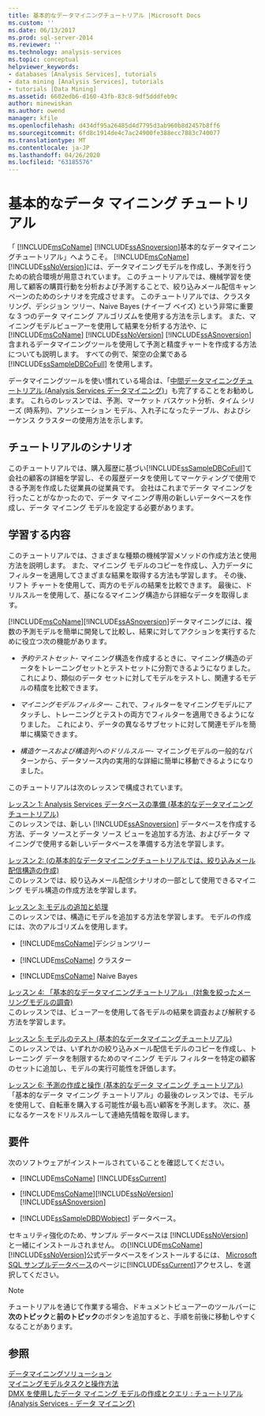 ```yaml
---
title: 基本的なデータマイニングチュートリアル |Microsoft Docs
ms.custom: ''
ms.date: 06/13/2017
ms.prod: sql-server-2014
ms.reviewer: ''
ms.technology: analysis-services
ms.topic: conceptual
helpviewer_keywords:
- databases [Analysis Services], tutorials
- data mining [Analysis Services], tutorials
- tutorials [Data Mining]
ms.assetid: 6602edb6-d160-43fb-83c8-9df5dddfeb9c
author: minewiskan
ms.author: owend
manager: kfile
ms.openlocfilehash: d434df95a26485d4d7795d3ab960b8d2457b8ff6
ms.sourcegitcommit: 6fd8c1914de4c7ac24900fe388ecc7883c740077
ms.translationtype: MT
ms.contentlocale: ja-JP
ms.lasthandoff: 04/26/2020
ms.locfileid: "63185576"
---
```

# <a name="basic-data-mining-tutorial"></a>基本的なデータ マイニング チュートリアル
  「 [!INCLUDE[msCoName](../includes/msconame-md.md)] [!INCLUDE[ssASnoversion](../includes/ssasnoversion-md.md)]基本的なデータマイニングチュートリアル」へようこそ。 [!INCLUDE[msCoName](../includes/msconame-md.md)][!INCLUDE[ssNoVersion](../includes/ssnoversion-md.md)]には、データマイニングモデルを作成し、予測を行うための統合環境が用意されています。 このチュートリアルでは、機械学習を使用して顧客の購買行動を分析および予測することで、絞り込みメール配信キャンペーンのためのシナリオを完成させます。 このチュートリアルでは、クラスタリング、デシジョン ツリー、Naive Bayes (ナイーブ ベイズ) という非常に重要な 3 つのデータ マイニング アルゴリズムを使用する方法を示します。 また、マイニングモデルビューアーを使用して結果を分析する方法や、に[!INCLUDE[msCoName](../includes/msconame-md.md)] [!INCLUDE[ssNoVersion](../includes/ssnoversion-md.md)] [!INCLUDE[ssASnoversion](../includes/ssasnoversion-md.md)]含まれるデータマイニングツールを使用して予測と精度チャートを作成する方法についても説明します。 すべての例で、架空の企業である [!INCLUDE[ssSampleDBCoFull](../includes/sssampledbcofull-md.md)] を使用します。  
  
 データマイニングツールを使い慣れている場合は、「[中間データマイニングチュートリアル &#40;Analysis Services データマイニング&#41;](../../2014/tutorials/intermediate-data-mining-tutorial-analysis-services-data-mining.md)」も完了することをお勧めします。 これらのレッスンでは、予測、マーケット バスケット分析、タイム シリーズ (時系列)、アソシエーション モデル、入れ子になったテーブル、およびシーケンス クラスターの使用方法を示します。  
  
## <a name="tutorial-scenario"></a>チュートリアルのシナリオ  
 このチュートリアルでは、購入履歴に基づい[!INCLUDE[ssSampleDBCoFull](../includes/sssampledbcofull-md.md)]て会社の顧客の詳細を学習し、その履歴データを使用してマーケティングで使用できる予測を作成した従業員の従業員です。 会社はこれまでデータ マイニングを行ったことがなかったので、データ マイニング専用の新しいデータベースを作成し、データ マイニング モデルを設定する必要があります。  
  
## <a name="what-you-will-learn"></a>学習する内容  
 このチュートリアルでは、さまざまな種類の機械学習メソッドの作成方法と使用方法を説明します。 また、マイニング モデルのコピーを作成し、入力データにフィルターを適用してさまざまな結果を取得する方法も学習します。 その後、リフト チャートを使用して、両方のモデルの結果を比較できます。 最後に、ドリルスルーを使用して、基になるマイニング構造から詳細なデータを取得します。  
  
 [!INCLUDE[msCoName](../includes/msconame-md.md)][!INCLUDE[ssASnoversion](../includes/ssasnoversion-md.md)]データマイニングには、複数の予測モデルを簡単に開発して比較し、結果に対してアクションを実行するために役立つ次の機能があります。  
  
-   *予約テストセット-* マイニング構造を作成するときに、マイニング構造のデータをトレーニングセットとテストセットに分割できるようになりました。 これにより、類似のデータ セットに対してモデルをテストし、関連するモデルの精度を比較できます。  
  
-   *マイニングモデルフィルター-* これで、フィルターをマイニングモデルにアタッチし、トレーニングとテストの両方でフィルターを適用できるようになりました。 これにより、データの異なるサブセットに対して関連モデルを簡単に構築できます。  
  
-   *構造ケースおよび構造列へのドリルスルー-* マイニングモデルの一般的なパターンから、データソース内の実用的な詳細に簡単に移動できるようになりました。  
  
 このチュートリアルは次のレッスンで構成されています。  
  
 [レッスン 1: Analysis Services データベースの準備 &#40;基本的なデータマイニングチュートリアル&#41;](../../2014/tutorials/lesson-1-preparing-the-analysis-services-database-basic-data-mining-tutorial.md)  
 このレッスンでは、新しい [!INCLUDE[ssASnoversion](../includes/ssasnoversion-md.md)] データベースを作成する方法、データ ソースとデータ ソース ビューを追加する方法、およびデータ マイニングで使用する新しいデータベースを準備する方法を学習します。  
  
 [レッスン 2: &#40;の基本的なデータマイニングチュートリアルでは、絞り込みメール配信構造の作成&#41;](../../2014/tutorials/lesson-2-building-a-targeted-mailing-structure-basic-data-mining-tutorial.md)  
 このレッスンでは、絞り込みメール配信シナリオの一部として使用できるマイニング モデル構造の作成方法を学習します。  
  
 [レッスン 3: モデルの追加と処理](../../2014/tutorials/lesson-3-adding-and-processing-models.md)  
 このレッスンでは、構造にモデルを追加する方法を学習します。 モデルの作成には、次のアルゴリズムを使用します。  
  
-   [!INCLUDE[msCoName](../includes/msconame-md.md)]デシジョンツリー  
  
-   [!INCLUDE[msCoName](../includes/msconame-md.md)] クラスター  
  
-   [!INCLUDE[msCoName](../includes/msconame-md.md)] Naive Bayes  
  
 [レッスン 4: 「基本的なデータマイニングチュートリアル」 &#40;対象を絞ったメーリングモデルの調査&#41;](../../2014/tutorials/lesson-4-exploring-the-targeted-mailing-models-basic-data-mining-tutorial.md)  
 このレッスンでは、ビューアーを使用して各モデルの結果を調査および解釈する方法を学習します。  
  
 [レッスン 5: モデルのテスト &#40;基本的なデータマイニングチュートリアル&#41;](../../2014/tutorials/lesson-5-testing-models-basic-data-mining-tutorial.md)  
 このレッスンでは、いずれかの絞り込みメール配信モデルのコピーを作成し、トレーニング データを制限するためのマイニング モデル フィルターを特定の顧客のセットに追加し、モデルの実行可能性を評価します。  
  
 [レッスン 6: 予測の作成と操作 &#40;基本的なデータ マイニング チュートリアル&#41;](../../2014/tutorials/lesson-6-creating-and-working-with-predictions-basic-data-mining-tutorial.md)  
 「基本的なデータ マイニング チュートリアル」の最後のレッスンでは、モデルを使用して、自転車を購入する可能性が最も高い顧客を予測します。 次に、基になるケースをドリルスルーして連絡先情報を取得します。  
  
## <a name="requirements"></a>要件  
 次のソフトウェアがインストールされていることを確認してください。  
  
-   [!INCLUDE[msCoName](../includes/msconame-md.md)] [!INCLUDE[ssCurrent](../includes/sscurrent-md.md)]  
  
-   [!INCLUDE[msCoName](../includes/msconame-md.md)][!INCLUDE[ssNoVersion](../includes/ssnoversion-md.md)] [!INCLUDE[ssASnoversion](../includes/ssasnoversion-md.md)]  
  
-   [!INCLUDE[ssSampleDBDWobject](../includes/sssampledbdwobject-md.md)] データベース。  
  
 セキュリティ強化のため、サンプル データベースは [!INCLUDE[ssNoVersion](../includes/ssnoversion-md.md)] と一緒にインストールされません。 の[!INCLUDE[msCoName](../includes/msconame-md.md)] [!INCLUDE[ssNoVersion](../includes/ssnoversion-md.md)]公式データベースをインストールするには、 [Microsoft SQL サンプルデータベース](https://go.microsoft.com/fwlink/?LinkId=88417)のページに[!INCLUDE[ssCurrent](../includes/sscurrent-md.md)]アクセスし、を選択してください。  
  
> [!NOTE]  
>  チュートリアルを通じて作業する場合、ドキュメントビューアーのツールバーに**次のトピック**と**前のトピック**のボタンを追加すると、手順を前後に移動しやすくなることがあります。  
  
## <a name="see-also"></a>参照  
 [データマイニングソリューション](../../2014/analysis-services/data-mining/data-mining-solutions.md)   
 [マイニングモデルタスクと操作方法](../../2014/analysis-services/data-mining/mining-model-tasks-and-how-tos.md)   
 [DMX を使用したデータ マイニング モデルの作成とクエリ : チュートリアル &#40;Analysis Services - データ マイニング&#41;](../../2014/tutorials/create-query-data-mining-models-dmx-tutorials.md)  
  
  
